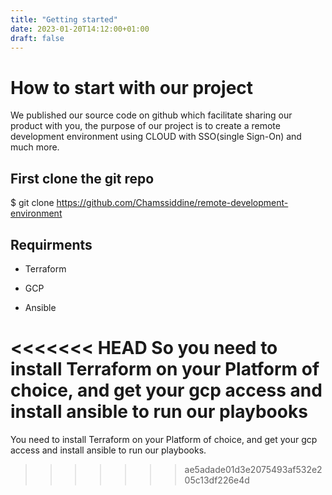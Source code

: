 ```yaml
---
title: "Getting started"
date: 2023-01-20T14:12:00+01:00
draft: false
---
```


# How to start with our project
We published our source code on github which facilitate sharing our product with you,
the purpose of our project is to create a remote development environment using CLOUD 
with SSO(single Sign-On) and much more.

## First clone the git repo
$ git clone https://github.com/Chamssiddine/remote-development-environment

## Requirments

* Terraform

* GCP

* Ansible

<<<<<<< HEAD
So you need to install Terraform on your Platform of choice, and get your gcp access and install ansible to run our playbooks
=======
You need to install Terraform on your Platform of choice, and get your gcp access and install ansible to run our playbooks.
>>>>>>> ae5adade01d3e2075493af532e205c13df226e4d
